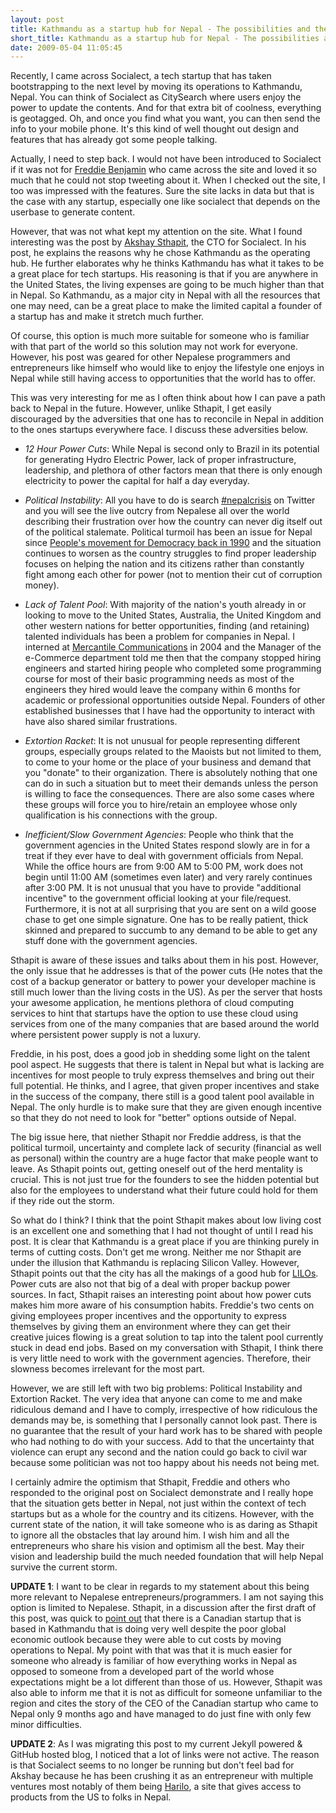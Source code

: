```yaml
---
layout: post
title: Kathmandu as a startup hub for Nepal - The possibilities and the obstacles | tundal45@github:~
short_title: Kathmandu as a startup hub for Nepal - The possibilities and the obstacles
date: 2009-05-04 11:05:45
---
```


Recently, I came across Socialect, a tech startup that has taken
bootstrapping to the next level by moving its operations to Kathmandu,
Nepal. You can think of Socialect as CitySearch where users enjoy the
power to update the contents. And for that extra bit of coolness,
everything is geotagged. Oh, and once you find what you want, you can
then send the info to your mobile phone. It's this kind of well thought
out design and features that has already got some people talking.

Actually, I need to step back. I would not have been introduced to
Socialect if it was not for [Freddie
Benjamin](http://twitter.com/freddie_b) who came across the site and
loved it so much that he could not stop tweeting about it. When I
checked out the site, I too was impressed with the features. Sure the
site lacks in data but that is the case with any startup, especially one
like socialect that depends on the userbase to generate content.

However, that was not what kept my attention on the site. What I found
interesting was the post by [Akshay
Sthapit](http://twitter.com/socialectnepal), the CTO for Socialect. In
his post, he explains the reasons why he chose Kathmandu as the
operating hub. He further elaborates why he thinks Kathmandu has what it
takes to be a great place for tech startups. His reasoning is that if
you are anywhere in the United States, the living expenses are going to
be much higher than that in Nepal. So Kathmandu, as a major city in
Nepal with all the resources that one may need, can be a great place to
make the limited capital a founder of a startup has and make it stretch
much further.

Of course, this option is much more suitable for someone who is familiar
with that part of the world so this solution may not work for everyone.
However, his post was geared for other Nepalese programmers and
entrepreneurs like himself who would like to enjoy the lifestyle one
enjoys in Nepal while still having access to opportunities that the
world has to offer.

This was very interesting for me as I often think about how I can pave a
path back to Nepal in the future. However, unlike Sthapit, I get easily
discouraged by the adversities that one has to reconcile in Nepal in
addition to the ones startups everywhere face. I discuss these
adversities below.


* *12 Hour Power Cuts*: While Nepal is second only to Brazil in its
  potential for generating Hydro Electric Power, lack of proper
infrastructure, leadership, and plethora of other factors mean that
there is only enough electricity to power the capital for half a day
everyday.

* *Political Instability*: All you have to do is search
  [#nepalcrisis](http://search.twitter.com/search?q=%23nepalcrisis) on
Twitter and you will see the live outcry from Nepalese all over the
world describing their frustration over how the country can never dig
itself out of the political stalemate. Political turmoil has been an
issue for Nepal since [People's movement for Democracy back in
1990](http://en.wikipedia.org/wiki/Jana_Andolan) and the situation
continues to worsen as the country struggles to find proper leadership
focuses on helping the nation and its citizens rather than constantly
fight among each other for power (not to mention their cut of corruption
money).

* *Lack of Talent Pool*: With majority of the nation's youth already in
  or looking to move to the United States, Australia, the United Kingdom
and other western nations for better opportunities, finding (and
retaining) talented individuals has been a problem for companies in
Nepal. I interned at [Mercantile Communications](http://www.mos.com.np/)
in 2004 and the Manager of the e-Commerce department told me then that
the company stopped hiring engineers and started hiring people who
completed some programming course for most of their basic programming
needs as most of the engineers they hired would leave the company within
6 months for academic or professional opportunities outside Nepal.
Founders of other established businesses that I have had the opportunity
to interact with have also shared similar frustrations.

* *Extortion Racket*: It is not unusual for people representing
  different groups, especially groups related to the Maoists but not
limited to them, to come to your home or the place of your business and
demand that you "donate" to their organization. There is absolutely
nothing that one can do in such a situation but to meet their demands
unless the person is willing to face the consequences. There are also
some cases where these groups will force you to hire/retain an employee
whose only qualification is his connections with the group.

* *Inefficient/Slow Government Agencies*: People who think that the
  government agencies in the United States respond slowly are in for a
treat if they ever have to deal with government officials from Nepal.
While the office hours are from 9:00 AM to 5:00 PM, work does not begin
until 11:00 AM (sometimes even later) and very rarely continues after
3:00 PM. It is not unusual that you have to provide "additional
incentive" to the government official looking at your file/request.
Furthermore, it is not at all surprising that you are sent on a wild
goose chase to get one simple signature. One has to be really patient,
thick skinned and prepared to succumb to any demand to be able to get
any stuff done with the government agencies.

Sthapit is aware of these issues and talks about them in his post.
However, the only issue that he addresses is that of the power cuts (He
notes that the cost of a backup generator or battery to power your
developer machine is still much lower than the living costs in the US).
As per the server that hosts your awesome application, he mentions
plethora of cloud computing services to hint that startups have the
option to use these cloud using services from one of the many companies
that are based around the world where persistent power supply is not a
luxury.

Freddie, in his post, does a good job in shedding some light on the
talent pool aspect. He suggests that there is talent in Nepal but what
is lacking are incentives for most people to truly express themselves
and bring out their full potential. He thinks, and I agree, that given
proper incentives and stake in the success of the company, there still
is a good talent pool available in Nepal. The only hurdle is to make
sure that they are given enough incentive so that they do not need to
look for "better" options outside of Nepal.

The big issue here, that niether Sthapit nor Freddie address, is that
the political turmoil, uncertainty and complete lack of security
(financial as well as personal) within the country are a huge factor
that make people want to leave. As Sthapit points out, getting oneself
out of the herd mentality is crucial. This is not just true for the
founders to see the hidden potential but also for the employees to
understand what their future could hold for them if they ride out the
storm.

So what do I think? I think that the point Sthapit makes about low
living cost is an excellent one and something that I had not thought of
until I read his post. It is clear that Kathmandu is a great place if
you are thinking purely in terms of cutting costs. Don't get me wrong.
Neither me nor Sthapit are under the illusion that Kathmandu is
replacing Silicon Valley. However, Sthapit points out that the city has
all the makings of a good hub for
[LILOs](http://www.time.com/time/magazine/article/0,9171,1890387-1,00.html).
Power cuts are also not that big of a deal with proper backup power
sources. In fact, Sthapit raises an interesting point about how power
cuts makes him more aware of his consumption habits. Freddie's two cents
on giving employees proper incentives and the opportunity to express
themselves by giving them an environment where they can get their
creative juices flowing is a great solution to tap into the talent pool
currently stuck in dead end jobs. Based on my conversation with Sthapit,
I think there is very little need to work with the government agencies.
Therefore, their slowness becomes irrelevant for the most part.

However, we are still left with two big problems: Political Instability
and Extortion Racket. The very idea that anyone can come to me and make
ridiculous demand and I have to comply, irrespective of how ridiculous
the demands may be, is something that I personally cannot look past.
There is no guarantee that the result of your hard work has to be shared
with people who had nothing to do with your success. Add to that the
uncertainty that violence can erupt any second and the nation could go
back to civil war because some politician was not too happy about his
needs not being met.

I certainly admire the optimism that Sthapit, Freddie and others who
responded to the original post on Socialect demonstrate and I really
hope that the situation gets better in Nepal, not just within the
context of tech startups but as a whole for the country and its
citizens. However, with the current state of the nation, it will take
someone who is as daring as Sthapit to ignore all the obstacles that lay
around him. I wish him and all the entrepreneurs who share his vision
and optimism all the best. May their vision and leadership build the
much needed foundation that will help Nepal survive the current storm.

**UPDATE 1**: I want to be clear in regards to my statement about this
being more relevant to Nepalese entrepreneurs/programmers. I am not
saying this option is limited to Nepalese. Sthapit, in a discussion
after the first draft of this post, was quick to [point
out](http://socialect.com/posts/487#replies) that there is a Canadian
startup that is based in Kathmandu that is doing very well despite the
poor global economic outlook because they were able to cut costs by
moving operations to Nepal. My point with that was that it is much
easier for someone who already is familiar of how everything works in
Nepal as opposed to someone from a developed part of the world whose
expectations might be a lot different than those of us. However, Sthapit
was also able to inform me that it is not as difficult for someone
unfamiliar to the region and cites the story of the CEO of the Canadian
startup who came to Nepal only 9 months ago and have managed to do just
fine with only few minor difficulties.

**UPDATE 2**: As I was migrating this post to my current Jekyll powered
& GitHub hosted blog, I noticed that a lot of links were not active. The
reason is that Socialect seems to no longer be running but don't feel
bad for Akshay because he has been crushing it as an entrepreneur with
multiple ventures most notably of them being
[Harilo](http://harilo.com), a site that gives access to products from
the US to folks in Nepal.
